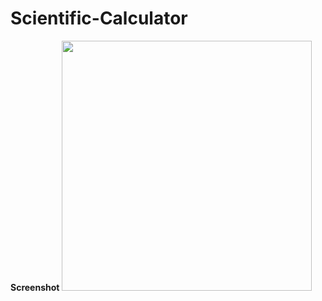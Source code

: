 # Scientific-Calculator

**Screenshot**
<img src="https://user-images.githubusercontent.com/37112730/67660586-4978cc80-f989-11e9-85e8-07683df4510c.jpg" width="400">
